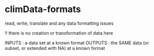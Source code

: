 # climData-formats
read, write, translate and any data formatting issues

!! there is no creation or transformation of data here

INPUTS : a data set at a known format
OUTPUTS : the SAME data (or subset, or extended with NA) at a known format

